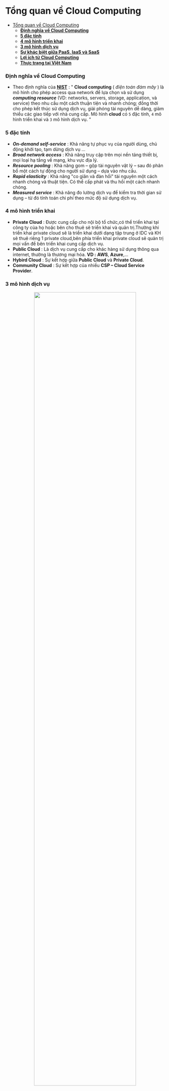 # Tổng quan về Cloud Computing

- [Tổng quan về Cloud Computing](#tổng-quan-về-cloud-computing)
    - [**Định nghĩa về Cloud Computing**](#định-nghĩa-về-cloud-computing)
    - [**5 đặc tính**](#5-đặc-tính)
    - [**4 mô hình triển khai**](#4-mô-hình-triển-khai)
    - [**3 mô hình dịch vụ**](#3-mô-hình-dịch-vụ)
    - [**Sự khác biệt giữa PaaS, IaaS và SaaS**](#sự-khác-biệt-giữa-paas-iaas-và-saas)
    - [**Lợi ích từ Cloud Computing**](#lợi-ích-từ-cloud-computing)
    - [**Thực trạng tại Việt Nam**](#thực-trạng-tại-việt-nam)

### **Định nghĩa về Cloud Computing**
- Theo định nghĩa của [**NIST**](https://csrc.nist.gov/publications/detail/sp/800-145/final) : " **Cloud computing** ( *điện toán đám mây* ) là mô hình cho phép access qua network để lựa chọn và sử dụng ***computing resource*** (VD: networks, servers, storage, application, và service) theo nhu cầu một cách thuận tiện và nhanh chóng; đồng thời cho phép kết thúc sử dụng dịch vụ, giải phóng tài nguyên dễ dàng, giảm thiểu các giao tiếp với nhà cung cấp. Mô hình **cloud** có `5` đặc tính, `4` mô hình triển khai và `3` mô hình dịch vụ. "
### **5 đặc tính**
- ***On-demand self-service*** : Khả năng tự phục vụ của người dùng, chủ động khởi tạo, tạm dừng dịch vụ …
- ***Broad network access*** : Khả năng truy cập trên mọi nền tảng thiết bị, mọi loại hạ tầng về mạng, khu vực địa lý.
- ***Resource pooling*** : Khả năng gom – gộp tài nguyên vật lý – sau đó phân bổ một cách tự động cho người sử dụng – dựa vào nhu cầu.
- ***Rapid elasticity*** : Khả năng "co giãn và đàn hồi" tài nguyên một cách nhanh chóng và thuật tiện. Có thể cấp phát và thu hồi một cách nhanh chóng.
- ***Measured service*** : Khả năng đo lường dịch vụ để kiểm tra thời gian sử dụng – từ đó tính toán chi phí theo mức độ sử dụng dịch vụ.
### **4 mô hình triển khai**
- **Private Cloud** : Được cung cấp cho nội bộ tổ chức,có thể triển khai tại công ty của họ hoặc bên cho thuê sẽ triển khai và quản trị.Thường khi triển khai private cloud sẽ là triển khai dưới dạng tập trung ở IDC và KH sẽ thuê riêng 1 private cloud,bên phía triển khai private cloud sẽ quản trị mọi vấn đề bên triển khai cung cấp dịch vụ. 
- **Public Cloud** : Là dịch vụ cung cấp cho khác hàng sử dụng thông qua internet, thường là thương mại hóa. **VD :** **AWS**, **Azure**,...
- **Hybird Cloud** : Sự kết hợp giữa **Public Cloud** và **Private Cloud**.
- **Community Cloud** : Sự kết hợp của nhiều **CSP – Cloud Service Provider**.
### **3 mô hình dịch vụ**
<p align=center><img src=https://i.imgur.com/80mV65A.png width=80%></p>

- **Iaas – Infrastructure as a Services** : 
    - Là mô hình dịch vụ ***pay-per-use*** (tức là trả tiền cho những gì sử dụng). Chi phí sử dụng dịch vụ này được tính dựa trên chức năng và lượng tài nguyên mà khách hàng dùng. Theo **Amazon** thì đây là mức độ cơ bản nhất của điện toán đám mây.
    - Nhà cung cấp dịch vụ **Iaas** sẽ bán cho khách hàng các server (máy chủ), thiết bị mạng, bộ nhớ, CPU, storage (không gian lưu trữ), máy tính (có thể máy thật hoặc máy ảo, tùy nhu cầu), trang thiết bị trung tâm dữ liệu và một số tính năng bảo vệ an ninh nâng cao.
    - Với hạ tầng mà **Iaas** tạo ra, bạn cần vào đó và thiết lập. Và cài thêm những phần mềm cần thiết khác như web server, database,… **Iaas** không được tạo ra để phục vụ cho người dùng cuối. Mà nó để cho các công ty, đơn vị phát hành web sử dụng với mục đích triển khai phần mềm.
    - **VD :** DigitalOcean, Linode, Rackspace, Amazon Web Services (AWS), Cisco Metapod, Microsoft Azure, Google Compute Engine (GCE),...
- **PaaS – Platform as a Services** : 
    - **Paas** là mô hình dịch vụ giúp các developer có thể phát triển. Nó cho phép triển khai các ứng dụng, website trên đám mây. **PaaS** về cơ bản cũng khá giống với Iaas nhưng cấp độ cao hơn một chút. **Paas** được trang bị thêm các công cụ phát triển doanh nghiệp thông minh (BI), middleware(Middleware là những đoạn mã trung gian nằm giữa các request và response. Nó nhận các request, thi hành các mệnh lệnh tương ứng trên request đó. Sau khi hoàn thành nó response) và nhiều tool khác. Với **Paas**, bạn sẽ có một nền tảng (Platform) được cài đặt sẵn để phù hợp cho việc phát triển ứng dụng.
    - Nhà cung cấp sẽ lo cho bạn từ OS (Windows hoặc  Linux) cho tới Runtime (Docker, NodeJS, C#, Java), chỉ cần bỏ code vào mà chạy là được.
    - **VD :** AWS Elastic Beanstalk, Windows Azure, Heroku, Force.com, Google App Engine, Apache Stratos, OpenShift,...
- **SaaS – Software as a Services** : 
    - **Saas** là một mô hình dịch vụ điện toán đám mây cao nhất hiện nay. Cho phép người dùng sử dụng được các ứng dụng dễ dàng trên nền tảng đám mây thông qua internet. Đơn giản hơn, **Saas** sẽ cung cấp phần mềm/ứng dụng chạy trên internet. Từ đó người dùng cuối (end-user) có thể sử dụng ngay. Nhà cung cấp dịch vụ **Saas** có thể lưu trữ trên server của họ. Hoặc cho phép người dùng tải xuống và vô hiệu hóa nó khi hết hạn.
    - Ví dụ điển hình cho mô hình dịch vụ này là **Microsoft Office 365**. Đôi khi các web email (**Gmail**, **Outlook**, **Yahoo Mail**,..) cũng dùng dịch vụ này. Đây đều là các sản phẩm hoàn chỉnh. Người dùng có thể sử dụng ngay lập tức mà không cần phải thiết lập server để quản lý.
    - Tương tự, **OneDrive**, **Dropbox** cũng là mô hình điện toán đám mây kiểu **Saas**. Các trang web (phần mềm) này cung cấp không gian lữu trữ cần thiết để bạn có thể upload/download dữ liệu thông qua internet.
    - **VD :** 	Google Apps, Dropbox, Salesforce, Cisco WebEx, Concur, GoToMeeting,...

### **Sự khác biệt giữa PaaS, IaaS và SaaS**

Với IaaS, một nhà cung cấp cung cấp cơ sở hạ tầng tính toán, lưu trữ và kết nối mạng cơ bản cùng với bộ ảo hóa – lớp ảo hóa. Sau đó, người dùng phải tạo máy ảo , cài đặt hệ điều hành, hỗ trợ ứng dụng và dữ liệu và xử lý tất cả các cấu hình và quản lý liên quan đến các tác vụ đó.

Với PaaS, nhà cung cấp cung cấp nhiều ngăn xếp ứng dụng hơn các giải pháp IaaS, thêm hệ điều hành, phần mềm trung gian (như cơ sở dữ liệu) và các thời gian chạy khác vào môi trường đám mây.

Với SaaS, nhà cung cấp cung cấp toàn bộ ngăn xếp ứng dụng. Người dùng chỉ cần đăng nhập và sử dụng ứng dụng chạy hoàn toàn trên cơ sở hạ tầng của nhà cung cấp.

### **Lợi ích từ Cloud Computing**
- ***Tiết kiệm chi phí*** : Giúp giảm thiểu chi phí. Bạn sẽ không tốn tiền đầu tư cơ sở hạ tầng ban đầu. Ví dụ như: mua phần cứng, phần mềm, lắp đặt hệ thống,…
- ***Tiện lợi*** : Người dùng có thể nhanh chóng truy cập, sử dụng tài nguyên thông qua internet mà không cần cài đặt phức tạp
- ***An toàn và liên tục*** : Mọi dữ liệu được đồng bộ hóa trên đám mây. Giúp đảm bảo độ an toàn cao hơn, tránh trường hợp mất dữ liệu do hư hỏng ổ cứng. Ngoài ra, nhà cung cấp sẽ sao lưu định kỳ và có các phương thức bảo mật để bảo vệ dữ liệu tốt hơn.
- ***Triển khai nhanh chóng ở bất kỳ đâu*** : Chỉ với một vài thao tác đơn giản để triển khai chúng mọi nơi. Điều này đồng nghĩa với việc người dùng sẽ có được trải nghiệm tốt hơn với độ trễ thấp hơn.
### **Thực trạng tại Việt Nam**
- Ở Việt Nam, đa phần các công ty lớn dùng dạng **On-Premise**, tự xây dựng hệ thống hạ tầng vì họ có team IT riêng. Ở nước ngoài, các công ty startup, công ty vừa và nhỏ thường dùng **IaaS** hoặc **PaaS** do **Google**, **Amazon**, **Azure** cung cấp để đỡ tốn chi phí cho IT.
- Phần lớn các công ty đều sử dụng SaaS cho các hoạt động thường ngày (thay vì tự phát triển):
    - **Slack** để giao tiếp giữa các thành viên
    - **Jira** để quản lý task
    - **Confluence** hoặc **Google Docs** để quản lý document
    - **Skype** hoặc **Jitsi** để họp online 